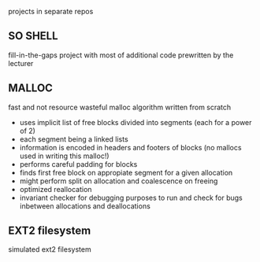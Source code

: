 projects in separate repos

## SO SHELL
fill-in-the-gaps project with most of additional code prewritten by the lecturer

## MALLOC
fast and not resource wasteful malloc algorithm written from scratch

- uses implicit list of free blocks divided into segments (each for a power of 2)
- each segment being a linked lists
- information is encoded in headers and footers of blocks (no mallocs used in writing this malloc!)
- performs careful padding for blocks
- finds first free block on appropiate segment for a given allocation
- might perform split on allocation and coalescence on freeing
- optimized reallocation
- invariant checker for debugging purposes to run and check for bugs inbetween allocations and deallocations


## EXT2 filesystem
simulated ext2 filesystem